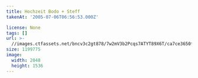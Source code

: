 ```yaml
---
title: Hochzeit Bodo + Steff
takenAt: '2005-07-06T06:56:53.000Z'

license: None
tags: []
url: >-
  //images.ctfassets.net/bncv3c2gt878/7w2mV3b2Pcqs7ATYT89X6T/ca7ce3650f1e8595bec0c3b96c53f58b/hochzeit-bodo--steff_4559739537_o
size: 1199775
image:
  width: 2048
  height: 1536
---
```

